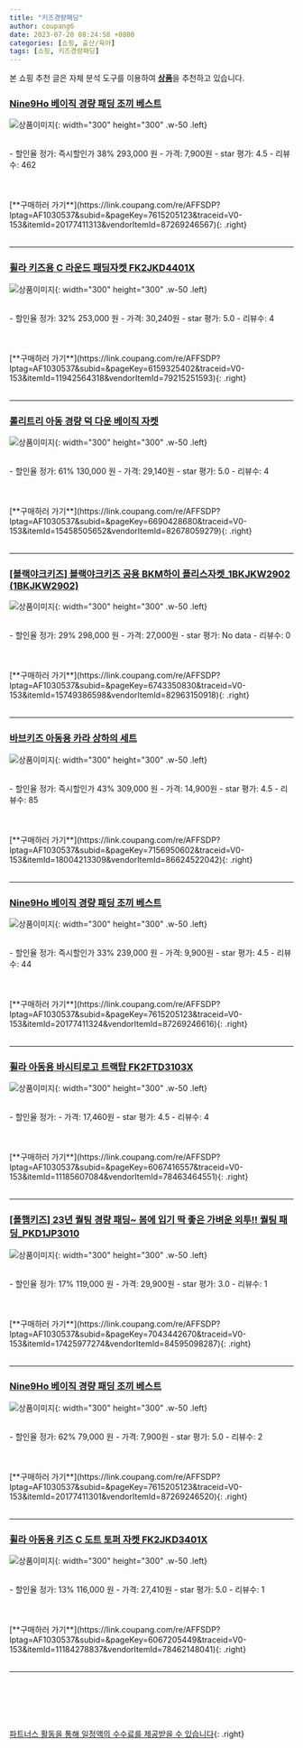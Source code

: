 ```yaml
---
title: "키즈경량패딩"
author: coupang6
date: 2023-07-20 08:24:58 +0800
categories: [쇼핑, 출산/육아]
tags: [쇼핑, 키즈경량패딩]
---
```


본 쇼핑 추천 글은 자체 분석 도구를 이용하여 [**상품**](https://link.coupang.com/a/bao1ui)을 추천하고 있습니다.

### [Nine9Ho 베이직 경량 패딩 조끼 베스트](https://link.coupang.com/re/AFFSDP?lptag=AF1030537&subid=&pageKey=7615205123&traceid=V0-153&itemId=20177411313&vendorItemId=87269246567)

![상품이미지](https://thumbnail7.coupangcdn.com/thumbnails/remote/230x230ex/image/vendor_inventory/3e3a/460a5672cdac8f8b437b4dcabb5e4f764390c7431fa9f2accad9a36ea65b.jpg){: width="300" height="300" .w-50 .left}


<br>
- 할인율 정가: 즉시할인가 38%  293,000   원
- 가격: 7,900원
- star 평가: 4.5
- 리뷰수: 462
<br>
<br>
<br>
<br>
[**구매하러 가기**](https://link.coupang.com/re/AFFSDP?lptag=AF1030537&subid=&pageKey=7615205123&traceid=V0-153&itemId=20177411313&vendorItemId=87269246567){: .right}
<br>
<br>

---

### [휠라 키즈용 C 라운드 패딩자켓 FK2JKD4401X](https://link.coupang.com/re/AFFSDP?lptag=AF1030537&subid=&pageKey=6159325402&traceid=V0-153&itemId=11942564318&vendorItemId=79215251593)

![상품이미지](https://thumbnail10.coupangcdn.com/thumbnails/remote/230x230ex/image/rs_quotation_api/zpoa3cw3/778e3f5b36b743b5890a9e659b631abe.jpg){: width="300" height="300" .w-50 .left}


<br>
- 할인율 정가: 32%  253,000   원
- 가격: 30,240원
- star 평가: 5.0
- 리뷰수: 4
<br>
<br>
<br>
<br>
[**구매하러 가기**](https://link.coupang.com/re/AFFSDP?lptag=AF1030537&subid=&pageKey=6159325402&traceid=V0-153&itemId=11942564318&vendorItemId=79215251593){: .right}
<br>
<br>

---

### [롤리트리 아동 경량 덕 다운 베이직 자켓](https://link.coupang.com/re/AFFSDP?lptag=AF1030537&subid=&pageKey=6690428680&traceid=V0-153&itemId=15458505652&vendorItemId=82678059279)

![상품이미지](https://thumbnail7.coupangcdn.com/thumbnails/remote/230x230ex/image/retail/images/145933000367611-d5d78270-bb38-48bc-ad06-5350870ba374.jpg){: width="300" height="300" .w-50 .left}


<br>
- 할인율 정가: 61%  130,000   원
- 가격: 29,140원
- star 평가: 5.0
- 리뷰수: 4
<br>
<br>
<br>
<br>
[**구매하러 가기**](https://link.coupang.com/re/AFFSDP?lptag=AF1030537&subid=&pageKey=6690428680&traceid=V0-153&itemId=15458505652&vendorItemId=82678059279){: .right}
<br>
<br>

---

### [[블랙야크키즈] 블랙야크키즈 공용 BKM하이 플리스자켓_1BKJKW2902 (1BKJKW2902)](https://link.coupang.com/re/AFFSDP?lptag=AF1030537&subid=&pageKey=6743350830&traceid=V0-153&itemId=15749386598&vendorItemId=82963150918)

![상품이미지](https://thumbnail9.coupangcdn.com/thumbnails/remote/230x230ex/image/vendor_inventory/738a/538d816672e6d6e501ea5508ec601200bb83a8ecced7d0cdb5abe6fe7d8b.jpg){: width="300" height="300" .w-50 .left}


<br>
- 할인율 정가: 29%  298,000   원
- 가격: 27,000원
- star 평가: No data
- 리뷰수: 0
<br>
<br>
<br>
<br>
[**구매하러 가기**](https://link.coupang.com/re/AFFSDP?lptag=AF1030537&subid=&pageKey=6743350830&traceid=V0-153&itemId=15749386598&vendorItemId=82963150918){: .right}
<br>
<br>

---

### [바브키즈 아동용 카라 상하의 세트](https://link.coupang.com/re/AFFSDP?lptag=AF1030537&subid=&pageKey=7156950602&traceid=V0-153&itemId=18004213309&vendorItemId=86624522042)

![상품이미지](https://thumbnail8.coupangcdn.com/thumbnails/remote/230x230ex/image/vendor_inventory/471b/b23e2dcc1ae724373fa10434c9437cdb6b4ac364620d671040f85925423f.jpg){: width="300" height="300" .w-50 .left}


<br>
- 할인율 정가: 즉시할인가 43%  309,000   원
- 가격: 14,900원
- star 평가: 4.5
- 리뷰수: 85
<br>
<br>
<br>
<br>
[**구매하러 가기**](https://link.coupang.com/re/AFFSDP?lptag=AF1030537&subid=&pageKey=7156950602&traceid=V0-153&itemId=18004213309&vendorItemId=86624522042){: .right}
<br>
<br>

---

### [Nine9Ho 베이직 경량 패딩 조끼 베스트](https://link.coupang.com/re/AFFSDP?lptag=AF1030537&subid=&pageKey=7615205123&traceid=V0-153&itemId=20177411324&vendorItemId=87269246616)

![상품이미지](https://thumbnail10.coupangcdn.com/thumbnails/remote/230x230ex/image/vendor_inventory/0d55/d900544ce337a6e2a652136b3a28c23b946b7d4016954f7dac12711a4880.jpg){: width="300" height="300" .w-50 .left}


<br>
- 할인율 정가: 즉시할인가 33%  239,000   원
- 가격: 9,900원
- star 평가: 4.5
- 리뷰수: 44
<br>
<br>
<br>
<br>
[**구매하러 가기**](https://link.coupang.com/re/AFFSDP?lptag=AF1030537&subid=&pageKey=7615205123&traceid=V0-153&itemId=20177411324&vendorItemId=87269246616){: .right}
<br>
<br>

---

### [휠라 아동용 바시티로고 트랙탑 FK2FTD3103X](https://link.coupang.com/re/AFFSDP?lptag=AF1030537&subid=&pageKey=6067416557&traceid=V0-153&itemId=11185607084&vendorItemId=78463464551)

![상품이미지](https://thumbnail7.coupangcdn.com/thumbnails/remote/230x230ex/image/rs_quotation_api/qtyvbtme/ba10a06fb7354aba939ae16060153d63.jpg){: width="300" height="300" .w-50 .left}


<br>
- 할인율 정가: 
- 가격: 17,460원
- star 평가: 4.5
- 리뷰수: 4
<br>
<br>
<br>
<br>
[**구매하러 가기**](https://link.coupang.com/re/AFFSDP?lptag=AF1030537&subid=&pageKey=6067416557&traceid=V0-153&itemId=11185607084&vendorItemId=78463464551){: .right}
<br>
<br>

---

### [[폴햄키즈] 23년 퀄팅 경량 패딩~ 봄에 입기 딱 좋은 가벼운 외투!! 퀄팅 패딩_PKD1JP3010](https://link.coupang.com/re/AFFSDP?lptag=AF1030537&subid=&pageKey=7043442670&traceid=V0-153&itemId=17425977274&vendorItemId=84595098287)

![상품이미지](https://thumbnail8.coupangcdn.com/thumbnails/remote/230x230ex/image/vendor_inventory/1368/45df3eeef8b18e739f4c46117717492246fec7d992e85ade73380d5dd4e2.jpeg){: width="300" height="300" .w-50 .left}


<br>
- 할인율 정가: 17%  119,000   원
- 가격: 29,900원
- star 평가: 3.0
- 리뷰수: 1
<br>
<br>
<br>
<br>
[**구매하러 가기**](https://link.coupang.com/re/AFFSDP?lptag=AF1030537&subid=&pageKey=7043442670&traceid=V0-153&itemId=17425977274&vendorItemId=84595098287){: .right}
<br>
<br>

---

### [Nine9Ho 베이직 경량 패딩 조끼 베스트](https://link.coupang.com/re/AFFSDP?lptag=AF1030537&subid=&pageKey=7615205123&traceid=V0-153&itemId=20177411301&vendorItemId=87269246520)

![상품이미지](https://thumbnail10.coupangcdn.com/thumbnails/remote/230x230ex/image/vendor_inventory/1b32/d0cea5d5d12b8be04c5396ae617c29cf9adb74002b2a82619d90d36513c8.jpg){: width="300" height="300" .w-50 .left}


<br>
- 할인율 정가: 62%  79,000   원
- 가격: 7,900원
- star 평가: 5.0
- 리뷰수: 2
<br>
<br>
<br>
<br>
[**구매하러 가기**](https://link.coupang.com/re/AFFSDP?lptag=AF1030537&subid=&pageKey=7615205123&traceid=V0-153&itemId=20177411301&vendorItemId=87269246520){: .right}
<br>
<br>

---

### [휠라 아동용 키즈 C 도트 토퍼 자켓 FK2JKD3401X](https://link.coupang.com/re/AFFSDP?lptag=AF1030537&subid=&pageKey=6067205449&traceid=V0-153&itemId=11184278837&vendorItemId=78462148041)

![상품이미지](https://thumbnail8.coupangcdn.com/thumbnails/remote/230x230ex/image/rs_quotation_api/2rng51zv/d2eb0cfa86b54c0d9cb9411bf3bd3a5a.jpg){: width="300" height="300" .w-50 .left}


<br>
- 할인율 정가: 13%  116,000   원
- 가격: 27,410원
- star 평가: 5.0
- 리뷰수: 1
<br>
<br>
<br>
<br>
[**구매하러 가기**](https://link.coupang.com/re/AFFSDP?lptag=AF1030537&subid=&pageKey=6067205449&traceid=V0-153&itemId=11184278837&vendorItemId=78462148041){: .right}
<br>
<br>

---
<br><br><br><br><br> [파트너스 활동을 통해 일정액의 수수료를 제공받을 수 있습니다](https://link.coupang.com/a/bao1ui){: .right}